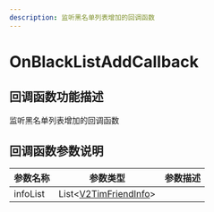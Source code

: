 ```yaml
---
description: 监听黑名单列表增加的回调函数
---
```


# OnBlackListAddCallback

## 回调函数功能描述

监听黑名单列表增加的回调函数

## 回调函数参数说明

| 参数名称     | 参数类型                                                                     | 参数描述 |
| -------- | ------------------------------------------------------------------------ | ---- |
| infoList | List<[V2TimFriendInfo](../../api/guan-jian-lei/user/v2timfriendinfo.md)> |      |
